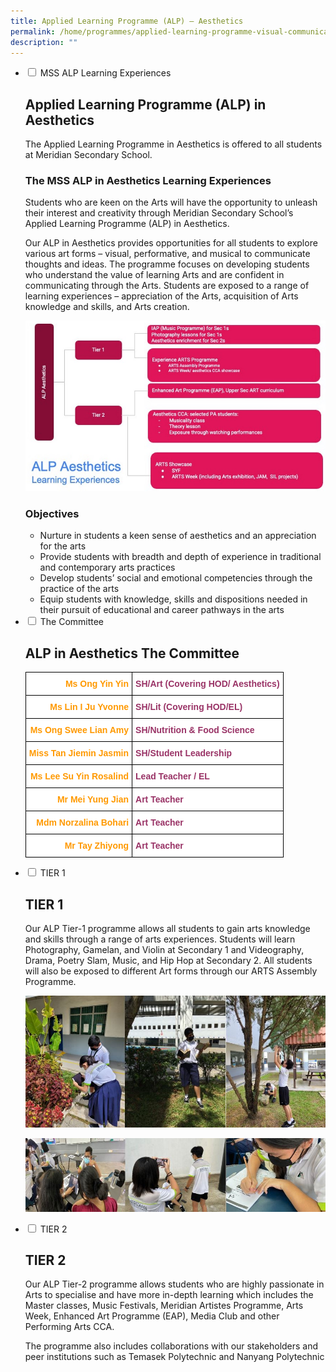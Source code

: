 ```yaml
---
title: Applied Learning Programme (ALP) – Aesthetics
permalink: /home/programmes/applied-learning-programme-visual-communication/
description: ""
---
```

<ul class="jekyllcodex_accordion">
  <li>
    <input type="checkbox" id="accordion1">
    <label for="accordion1">MSS ALP Learning Experiences</label>
    <div>
			<p><h2>Applied Learning Programme (ALP) in Aesthetics</h2></p>
			<p>The Applied Learning Programme in Aesthetics is offered to all students at Meridian Secondary School.</p>
		<p><h3>The MSS ALP in Aesthetics Learning Experiences</h3></p>
		<p>Students who are keen on the Arts will have the opportunity to unleash their interest and creativity through Meridian Secondary School’s Applied Learning Programme (ALP) in Aesthetics.</p>
		<p>Our ALP in Aesthetics provides opportunities for all students to explore various art forms – visual, performative, and musical to communicate thoughts and ideas. The programme focuses on developing students who understand the value of learning Arts and are confident in communicating through the Arts. Students are exposed to a range of learning experiences – appreciation of the Arts, acquisition of Arts knowledge and skills, and Arts creation.</p>
		<p><img src="/images/ALP01.jpg"></p>
		<p><h3>Objectives</h3></p>
		<ul>
		<li>Nurture in students a keen sense of aesthetics and an appreciation for the arts</li>
		<li>Provide students with breadth and depth of experience in traditional and contemporary arts practices</li>
		<li>Develop students’ social and emotional competencies through the practice of the arts</li>
		<li>Equip students with knowledge, skills and dispositions needed in their pursuit of educational and career pathways in the arts</li>
		</ul>
    </div>
	</li>
	<li>
    <input type="checkbox" id="accordion2">
    <label for="accordion2">The Committee</label>
    <div>
			<p><h2>ALP in Aesthetics
The Committee</h2></p>
		<p><style type="text/css">
.tg  {border-collapse:collapse;border-spacing:0;}
.tg td{border-color:black;border-style:solid;border-width:1px;font-family:Arial, sans-serif;font-size:14px;
  overflow:hidden;padding:10px 5px;word-break:normal;}
.tg th{border-color:black;border-style:solid;border-width:1px;font-family:Arial, sans-serif;font-size:14px;
  font-weight:normal;overflow:hidden;padding:10px 5px;word-break:normal;}
.tg .tg-gzd1{background-color:#FFF;color:#F90;font-weight:bold;text-align:right;vertical-align:top}
.tg .tg-dgz3{background-color:#FFF;color:#936;font-weight:bold;text-align:left;vertical-align:top}
</style>
<table class="tg">
<thead>
  <tr>
    <th class="tg-gzd1"><span style="color:#F90">Ms Ong Yin Yin </span></th>
    <th class="tg-dgz3"><span style="color:#936"> SH/Art (Covering HOD/ Aesthetics)</span></th>
  </tr>
</thead>
<tbody>
  <tr>
    <td class="tg-gzd1"><span style="color:#F90">Ms Lin I Ju Yvonne </span></td>
    <td class="tg-dgz3"><span style="color:#936"> SH/Lit (Covering HOD/EL)</span></td>
  </tr>
  <tr>
    <td class="tg-gzd1"><span style="color:#F90">Ms Ong Swee Lian Amy </span></td>
    <td class="tg-dgz3"><span style="color:#936"> SH/Nutrition &amp; Food Science</span></td>
  </tr>
  <tr>
    <td class="tg-gzd1"><span style="color:#F90">Miss Tan Jiemin Jasmin</span></td>
    <td class="tg-dgz3"><span style="color:#936"> SH/Student Leadership</span></td>
  </tr>
  <tr>
    <td class="tg-gzd1"><span style="color:#F90">Ms Lee Su Yin Rosalind </span></td>
    <td class="tg-dgz3"><span style="color:#936"> Lead Teacher / EL</span></td>
  </tr>
  <tr>
    <td class="tg-gzd1"><span style="color:#F90">Mr Mei Yung Jian </span></td>
    <td class="tg-dgz3"><span style="color:#936"> Art Teacher</span></td>
  </tr>
  <tr>
    <td class="tg-gzd1"><span style="color:#F90">Mdm Norzalina Bohari </span></td>
    <td class="tg-dgz3"><span style="color:#936"> Art Teacher</span></td>
  </tr>
  <tr>
    <td class="tg-gzd1"><span style="color:#F90">Mr Tay Zhiyong </span></td>
    <td class="tg-dgz3"><span style="color:#936"> Art Teacher</span></td>
  </tr>
</tbody>
</table></p>
    </div>
	</li>  
	<li>
    <input type="checkbox" id="accordion3">
    <label for="accordion3">TIER 1</label>
    <div>
			<p><h2>TIER 1</h2></p>
			<p>Our ALP Tier-1 programme allows all students to gain arts knowledge and skills through a range of arts experiences. Students will learn Photography, Gamelan, and Violin at Secondary 1 and Videography, Drama, Poetry Slam, Music, and Hip Hop at Secondary 2. All students will also be exposed to different Art forms through our ARTS Assembly Programme.</p>
		<p><img src="/images/ALP2.jpg"></p>
		<p><img src="/images/ALP3.jpg"></p>
    </div>
	</li>  
	<li>
    <input type="checkbox" id="accordion4">
    <label for="accordion4">TIER 2</label>
    <div>
			<p><h2>TIER 2</h2></p>
			<p>Our ALP Tier-2 programme allows students who are highly passionate in Arts to specialise and have more in-depth learning which includes the Master classes, Music Festivals, Meridian Artistes Programme, Arts Week, Enhanced Art Programme (EAP), Media Club and other Performing Arts CCA.</p>
			<p>The programme also includes collaborations with our stakeholders and peer institutions such as Temasek Polytechnic and Nanyang Polytechnic</p>
    </div>
	</li>  
</ul>